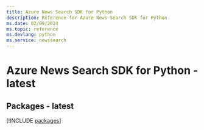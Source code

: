 ```yaml
---
title: Azure News Search SDK for Python
description: Reference for Azure News Search SDK for Python
ms.date: 02/09/2024
ms.topic: reference
ms.devlang: python
ms.service: newssearch
---
```

# Azure News Search SDK for Python - latest
## Packages - latest
[!INCLUDE [packages](news-search-index.md)]